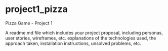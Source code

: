 # project1_pizza
Pizza Game - Project 1


A readme.md file which includes your project proposal, including personas, user stories, wireframes, etc. explanations of the technologies used, the approach taken, installation instructions, unsolved problems, etc.
